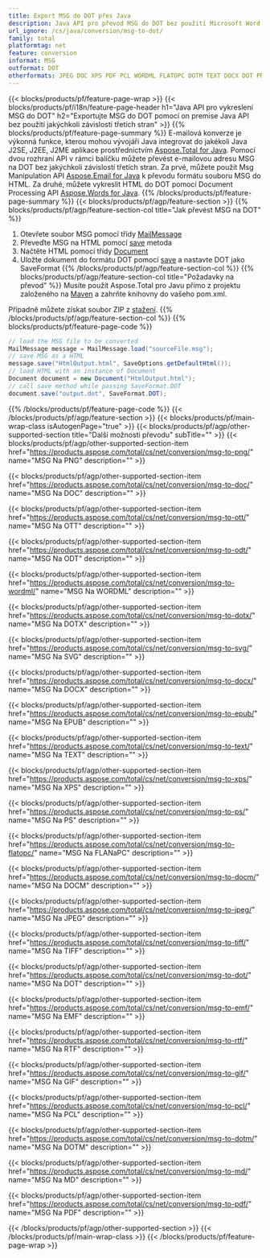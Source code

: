 ```yaml
---
title: Export MSG do DOT přes Java
description: Java API pro převod MSG do DOT bez použití Microsoft Word nebo Outlook
url_ignore: /cs/java/conversion/msg-to-dot/
family: total
platformtag: net
feature: conversion
informat: MSG
outformat: DOT
otherformats: JPEG DOC XPS PDF PCL WORDML FLATOPC DOTM TEXT DOCX DOT PNG TIFF PS DOCM SVG GIF EMF DOTX MD RTF OTT ODT EPUB
---
```

{{< blocks/products/pf/feature-page-wrap >}}
{{< blocks/products/pf/i18n/feature-page-header h1="Java API pro vykreslení MSG do DOT" h2="Exportujte MSG do DOT pomocí on premise Java API bez použití jakýchkoli závislostí třetích stran" >}}
{{% blocks/products/pf/feature-page-summary %}}
E-mailová konverze je výkonná funkce, kterou mohou vývojáři Java integrovat do jakékoli Java J2SE, J2EE, J2ME aplikace prostřednictvím [Aspose.Total for Java](https://products.aspose.com/total/java/). Pomocí dvou rozhraní API v rámci balíčku můžete převést e-mailovou adresu MSG na DOT bez jakýchkoli závislostí třetích stran. Za prvé, můžete použít Msg Manipulation API [Aspose.Email for Java](https://products.aspose.com/email/java/) k převodu formátu souboru MSG do HTML. Za druhé, můžete vykreslit HTML do DOT pomocí Document Processing API [Aspose.Words for Java](https://products.aspose.com/words/java/).
{{% /blocks/products/pf/feature-page-summary  %}}
{{< blocks/products/pf/agp/feature-section >}}
{{% blocks/products/pf/agp/feature-section-col title="Jak převést MSG na DOT" %}}
1. Otevřete soubor MSG pomocí třídy [MailMessage](https://apireference.aspose.com/msg/java/com.aspose.msg/mailmessage)
2. Převeďte MSG na HTML pomocí [save](https://apireference.aspose.com/msg/java/com.aspose.msg/MailMessage#save(java.io.OutputStream,%20com.aspose.msg.SaveOptions)) metoda
3. Načtěte HTML pomocí třídy [Document](https://apireference.aspose.com/words/java/com.aspose.words/Document)
4. Uložte dokument do formátu DOT pomocí [save](https://apireference.aspose.com/words/java/com.aspose.words/Document#save(java.lang.String,com.aspose.words.SaveOptions)) a nastavte DOT jako SaveFormat
{{% /blocks/products/pf/agp/feature-section-col %}}
{{% blocks/products/pf/agp/feature-section-col title="Požadavky na převod" %}}
Musíte použít Aspose.Total pro Javu přímo z projektu založeného na [Maven](https://repository.aspose.com/webapp/#/artifacts/browse/tree/General/repo/com/aspose/aspose-total) a zahrňte knihovny do vašeho pom.xml.

Případně můžete získat soubor ZIP z [stažení](https://downloads.aspose.com/total/java).
{{% /blocks/products/pf/agp/feature-section-col %}}
{{% blocks/products/pf/feature-page-code %}}
```cs
// load the MSG file to be converted
MailMessage message = MailMessage.load("sourceFile.msg"); 
// save MSG as a HTML 
message.save("HtmlOutput.html", SaveOptions.getDefaultHtml());
// load HTML with an instance of Document
Document document = new Document("HtmlOutput.html");
// call save method while passing SaveFormat.DOT
document.save("output.dot", SaveFormat.DOT);   
```
{{% /blocks/products/pf/feature-page-code %}}
{{< /blocks/products/pf/agp/feature-section >}}
{{< blocks/products/pf/main-wrap-class isAutogenPage="true" >}}
{{< blocks/products/pf/agp/other-supported-section title="Další možnosti převodu" subTitle="" >}}
{{< blocks/products/pf/agp/other-supported-section-item href="https://products.aspose.com/total/cs/net/conversion/msg-to-png/" name="MSG Na PNG" description="" >}}

{{< blocks/products/pf/agp/other-supported-section-item href="https://products.aspose.com/total/cs/net/conversion/msg-to-doc/" name="MSG Na DOC" description="" >}}

{{< blocks/products/pf/agp/other-supported-section-item href="https://products.aspose.com/total/cs/net/conversion/msg-to-ott/" name="MSG Na OTT" description="" >}}

{{< blocks/products/pf/agp/other-supported-section-item href="https://products.aspose.com/total/cs/net/conversion/msg-to-odt/" name="MSG Na ODT" description="" >}}

{{< blocks/products/pf/agp/other-supported-section-item href="https://products.aspose.com/total/cs/net/conversion/msg-to-wordml/" name="MSG Na WORDML" description="" >}}

{{< blocks/products/pf/agp/other-supported-section-item href="https://products.aspose.com/total/cs/net/conversion/msg-to-dotx/" name="MSG Na DOTX" description="" >}}

{{< blocks/products/pf/agp/other-supported-section-item href="https://products.aspose.com/total/cs/net/conversion/msg-to-svg/" name="MSG Na SVG" description="" >}}

{{< blocks/products/pf/agp/other-supported-section-item href="https://products.aspose.com/total/cs/net/conversion/msg-to-docx/" name="MSG Na DOCX" description="" >}}

{{< blocks/products/pf/agp/other-supported-section-item href="https://products.aspose.com/total/cs/net/conversion/msg-to-epub/" name="MSG Na EPUB" description="" >}}

{{< blocks/products/pf/agp/other-supported-section-item href="https://products.aspose.com/total/cs/net/conversion/msg-to-text/" name="MSG Na TEXT" description="" >}}

{{< blocks/products/pf/agp/other-supported-section-item href="https://products.aspose.com/total/cs/net/conversion/msg-to-xps/" name="MSG Na XPS" description="" >}}

{{< blocks/products/pf/agp/other-supported-section-item href="https://products.aspose.com/total/cs/net/conversion/msg-to-ps/" name="MSG Na PS" description="" >}}

{{< blocks/products/pf/agp/other-supported-section-item href="https://products.aspose.com/total/cs/net/conversion/msg-to-flatopc/" name="MSG Na FLANaPC" description="" >}}

{{< blocks/products/pf/agp/other-supported-section-item href="https://products.aspose.com/total/cs/net/conversion/msg-to-docm/" name="MSG Na DOCM" description="" >}}

{{< blocks/products/pf/agp/other-supported-section-item href="https://products.aspose.com/total/cs/net/conversion/msg-to-jpeg/" name="MSG Na JPEG" description="" >}}

{{< blocks/products/pf/agp/other-supported-section-item href="https://products.aspose.com/total/cs/net/conversion/msg-to-tiff/" name="MSG Na TIFF" description="" >}}

{{< blocks/products/pf/agp/other-supported-section-item href="https://products.aspose.com/total/cs/net/conversion/msg-to-dot/" name="MSG Na DOT" description="" >}}

{{< blocks/products/pf/agp/other-supported-section-item href="https://products.aspose.com/total/cs/net/conversion/msg-to-emf/" name="MSG Na EMF" description="" >}}

{{< blocks/products/pf/agp/other-supported-section-item href="https://products.aspose.com/total/cs/net/conversion/msg-to-rtf/" name="MSG Na RTF" description="" >}}

{{< blocks/products/pf/agp/other-supported-section-item href="https://products.aspose.com/total/cs/net/conversion/msg-to-gif/" name="MSG Na GIF" description="" >}}

{{< blocks/products/pf/agp/other-supported-section-item href="https://products.aspose.com/total/cs/net/conversion/msg-to-pcl/" name="MSG Na PCL" description="" >}}

{{< blocks/products/pf/agp/other-supported-section-item href="https://products.aspose.com/total/cs/net/conversion/msg-to-dotm/" name="MSG Na DOTM" description="" >}}

{{< blocks/products/pf/agp/other-supported-section-item href="https://products.aspose.com/total/cs/net/conversion/msg-to-md/" name="MSG Na MD" description="" >}}

{{< blocks/products/pf/agp/other-supported-section-item href="https://products.aspose.com/total/cs/net/conversion/msg-to-pdf/" name="MSG Na PDF" description="" >}}


{{< /blocks/products/pf/agp/other-supported-section >}}
{{< /blocks/products/pf/main-wrap-class >}}
{{< /blocks/products/pf/feature-page-wrap >}}
